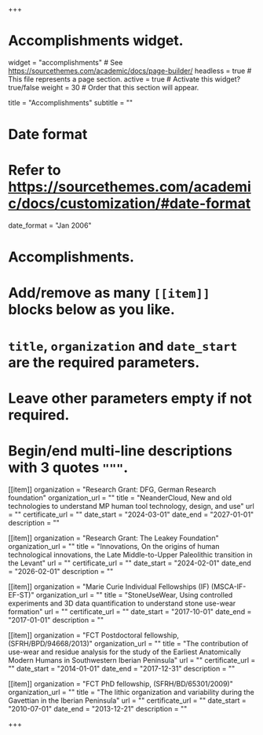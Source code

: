 +++
# Accomplishments widget.
widget = "accomplishments"  # See https://sourcethemes.com/academic/docs/page-builder/
headless = true  # This file represents a page section.
active = true  # Activate this widget? true/false
weight = 30  # Order that this section will appear.

title = "Accomplishments"
subtitle = ""

# Date format
#   Refer to https://sourcethemes.com/academic/docs/customization/#date-format
date_format = "Jan 2006"

# Accomplishments.
#   Add/remove as many `[[item]]` blocks below as you like.
#   `title`, `organization` and `date_start` are the required parameters.
#   Leave other parameters empty if not required.
#   Begin/end multi-line descriptions with 3 quotes `"""`.

[[item]]
  organization = "Research Grant: DFG, German Research foundation"
  organization_url = ""
  title = "NeanderCloud, New and old technologies to understand MP human tool technology, design, and use"
  url = ""
  certificate_url = ""
  date_start = "2024-03-01"
  date_end = "2027-01-01"
  description = ""

[[item]]
  organization = "Research Grant: The Leakey Foundation"
  organization_url = ""
  title = "Innovations, On the origins of human technological innovations, the Late Middle-to-Upper Paleolithic transition in the Levant"
  url = ""
  certificate_url = ""
  date_start = "2024-02-01"
  date_end = "2026-02-01"
  description = ""

[[item]]
  organization = "Marie Curie Individual Fellowships (IF) (MSCA-IF-EF-ST)"
  organization_url = ""
  title = "StoneUseWear, Using controlled experiments and 3D data quantification to understand stone use-wear formation"
  url = ""
  certificate_url = ""
  date_start = "2017-10-01"
  date_end = "2017-01-01"
  description = ""

[[item]]
  organization = "FCT Postdoctoral fellowship, (SFRH/BPD/94668/2013)"
  organization_url = ""
  title = "The contribution of use-wear and residue analysis for the study of the Earliest Anatomically Modern Humans in Southwestern Iberian Peninsula"
  url = ""
  certificate_url = ""
  date_start = "2014-01-01"
  date_end = "2017-12-31"
  description = ""
  
[[item]]
  organization = "FCT PhD fellowship, (SFRH/BD/65301/2009)"
  organization_url = ""
  title = "The lithic organization and variability during the Gavettian in the Iberian Peninsula"
  url = ""
  certificate_url = ""
  date_start = "2010-07-01"
  date_end = "2013-12-21"
  description = ""

+++
